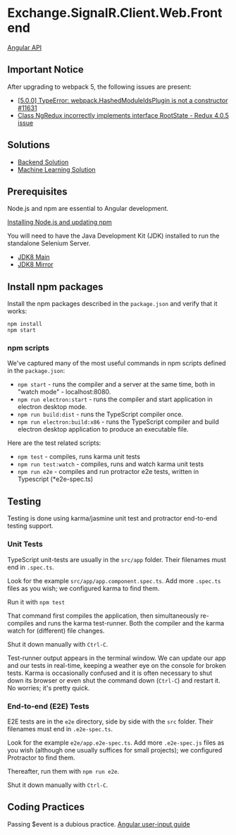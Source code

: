 # Exchange.SignalR.Client.Web.Frontend

[Angular API](https://angular.io/api)

## Important Notice

After upgrading to webpack 5, the following issues are present:

- [[5.0.0] TypeError: webpack.HashedModuleIdsPlugin is not a constructor #11631](https://github.com/webpack/webpack/issues/11631)
- [Class NgRedux incorrectly implements interface RootState - Redux 4.0.5 issue](https://github.com/angular-redux/platform/issues/93)

## Solutions

- [Backend Solution](exchange.service/README.md#section)
- [Machine Learning Solution](exchange.service.machine.learning/README.md#section)

## Prerequisites

Node.js and npm are essential to Angular development.

[Installing Node.js and updating npm](https://docs.npmjs.com/getting-started/installing-node)

You will need to have the Java Development Kit (JDK) installed to run the standalone Selenium Server.

- [JDK8 Main](https://www.oracle.com/java/technologies/javase/javase-jdk8-downloads.html)
- [JDK8 Mirror](https://oraclemirror.np.gy/jdk8/)

## Install npm packages

Install the npm packages described in the `package.json` and verify that it works:

```shell
npm install
npm start
```

### npm scripts

We've captured many of the most useful commands in npm scripts defined in the `package.json`:

* `npm start` - runs the compiler and a server at the same time, both in "watch mode" - localhost:8080.
* `npm run electron:start` - runs the compiler and start application in electron desktop mode.
* `npm run build:dist` - runs the TypeScript compiler once.
* `npm run electron:build:x86` - runs the TypeScript compiler and build electron desktop application to produce an executable file.

Here are the test related scripts:

* `npm test` - compiles, runs karma unit tests
* `npm run test:watch` - compiles, runs and watch karma unit tests
* `npm run e2e` - compiles and run protractor e2e tests, written in Typescript (*e2e-spec.ts)

## Testing

Testing is done using karma/jasmine unit test and protractor end-to-end testing support.

### Unit Tests

TypeScript unit-tests are usually in the `src/app` folder. Their filenames must end in `.spec.ts`.

Look for the example `src/app/app.component.spec.ts`.
Add more `.spec.ts` files as you wish; we configured karma to find them.

Run it with `npm test`

That command first compiles the application, then simultaneously re-compiles and runs the karma test-runner.
Both the compiler and the karma watch for (different) file changes.

Shut it down manually with `Ctrl-C`.

Test-runner output appears in the terminal window.
We can update our app and our tests in real-time, keeping a weather eye on the console for broken tests.
Karma is occasionally confused and it is often necessary to shut down its browser or even shut the command down (`Ctrl-C`) and
restart it. No worries; it's pretty quick.

### End-to-end (E2E) Tests

E2E tests are in the `e2e` directory, side by side with the `src` folder.
Their filenames must end in `.e2e-spec.ts`.

Look for the example `e2e/app.e2e-spec.ts`.
Add more `.e2e-spec.js` files as you wish (although one usually suffices for small projects);
we configured Protractor to find them.

Thereafter, run them with `npm run e2e`.

Shut it down manually with `Ctrl-C`.

## Coding Practices

Passing $event is a dubious practice. [Angular user-input guide](https://angular.io/guide/user-input)
